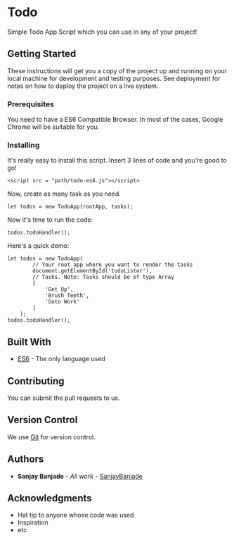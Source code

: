 # Todo

Simple Todo App Script which you can use in any of your project!

## Getting Started

These instructions will get you a copy of the project up and running on your local machine for development and testing purposes. See deployment for notes on how to deploy the project on a live system.

### Prerequisites

You need to have a ES6 Compatible Browser. In most of the cases, Google Chrome will be suitable for you.

### Installing

It's really easy to install this script. Insert 3 lines of code and you're good to go!

```
<script src = "path/todo-es6.js"></script>
```

Now, create as many task as you need.

```
let todos = new TodoApp(rootApp, tasks);
```

Now it's time to run the code:

```
todos.todoHandler();
```

Here's a quick demo:
```
let todos = new TodoApp(
		// Your root app where you want to render the tasks
		document.getElementById('todoLister'),
		// Tasks. Note: Tasks should be of type Array
		[
			'Get Up',
			'Brush Teeth',
			'Goto Work'
		]
	); 
todos.todoHandler();
```

## Built With

* [ES6](http://es6-features.org/) - The only language used

## Contributing

You can submit the pull requests to us.

## Version Control

We use [Git](https://git-scm.com/) for version control.

## Authors

* **Sanjay Banjade** - *All work* - [SanjayBanjade](https://github.com/SanjayBanjade)

## Acknowledgments

* Hat tip to anyone whose code was used
* Inspiration
* etc
